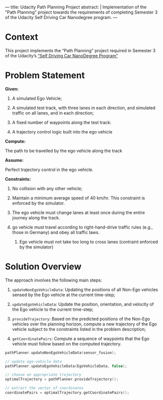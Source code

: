 — title: Udacity Path Planning Project abstract: | Implementation of the
"Path Planning" project towards the requirements of completing Semester
3 of the Udacity Self Driving Car Nanodegree program. —

# Context

This project implements the “Path Planning” project required in Semester
3 of the Udacity’s [“Self Driving Car NanoDegree
Program”](https://de.udacity.com/course/self-driving-car-engineer-nanodegree--nd013)

# Problem Statement

**Given:**

1.  A simulated Ego Vehicle;

2.  A simulated test track, with three lanes in each direction, and
    simulated traffic on all lanes, and in each direction;

3.  A fixed number of waypoints along the test track:

4.  A trajectory control logic built into the ego vehicle

**Compute:**

The path to be travelled by the ego vehicle along the track

**Assume:**

Perfect trajectory control in the ego vehicle.

**Constraints:**

1.  No collision with any other vehicle;

2.  Maintain a minimum average speed of 40 km/hr. This constraint is
    enforced by the simulator.

3.  The ego vehicle must change lanes at least once during the entire
    journey along the track.

4.  go vehicle must travel according to right-hand-drive traffic rules
    (e.g., those in Germany) and obey all traffic laws.
    
    1.  Ego vehicle must not take too long to cross lanes (contraint
        enforced by the simulator)

# Solution Overview

The approach involves the following main steps:

1.  `updateNonEgoVehicleData`: Updating the positions of all Non-Ego
    vehicles sensed by the Ego vehicle at the current time-step;

2.  `updateEgoVehicleData`: Update the position, orientation, and
    velocity of the Ego vehicle to the current time-step;

3.  `provideTrajectory`: Based on the predicted positions of the Non-Ego
    vehicles over the planning horizon, compute a new trajectory of the
    Ego vehicle subject to the constraints listed in the problem
    description;

4.  `getCoordinatePairs`: Compute a sequence of waypoints that the Ego
    vehicle must follow based on the computed trajectory.

<!-- end list -->

``` c++
pathPlanner.updateNonEgoVehicleData(sensor_fusion);

// update ego-vehicle data
pathPlanner.updateEgoVehicleData(EgoVehicleData, false);

// choose an appropriate trajectory
optimalTrajectory = pathPlanner.provideTrajectory();

// extract the vector of coordinates
coordinatePairs = optimalTrajectory.getCoordinatePairs();
    
```

